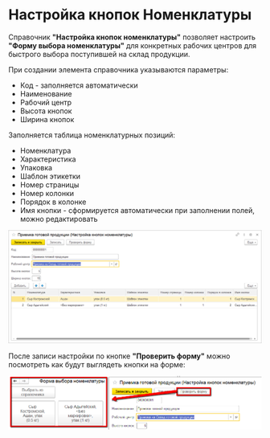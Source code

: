 # Настройка кнопок Номенклатуры

Справочник **"Настройка кнопок номенклатуры"** позволяет настроить **"Форму выбора номенклатуры"** для конкретных рабочих центров для быстрого выбора поступившей на склад продукции.

При создании элемента справочника указываются параметры:

- Код - заполняется автоматически
- Наименование
- Рабочий центр
- Высота кнопок
- Ширина кнопок

Заполняется таблица номенклатурных позиций:

- Номенклатура
- Характеристика
- Упаковка
- Шаблон этикетки
- Номер страницы
- Номер колонки
- Порядок в колонке
- Имя кнопки - сформируется автоматически при заполнении полей, можно редактировать

![2020-06-15_1029](NastroikaKnopokNomenklature.assets/2020-06-15_1029.png)

После записи настройки по кнопке **"Проверить форму"** можно посмотреть как будут выглядеть кнопки на форме:

![2020-06-15_1030](NastroikaKnopokNomenklature.assets/2020-06-15_1030.png)